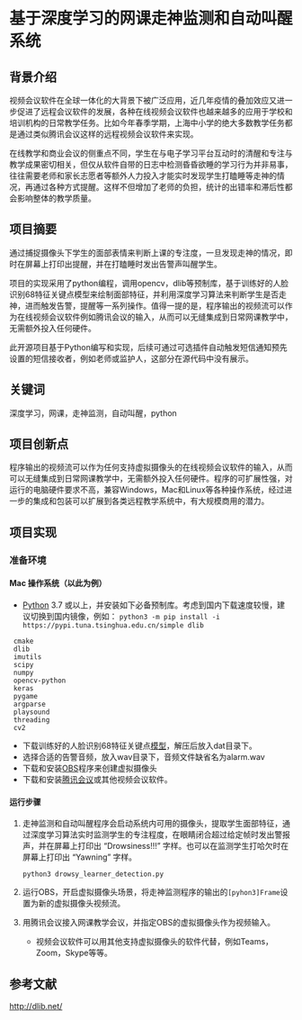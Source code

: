 # 基于深度学习的网课走神监测和自动叫醒系统

## 背景介绍

视频会议软件在全球一体化的大背景下被广泛应用，近几年疫情的叠加效应又进一步促进了远程会议软件的发展，各种在线视频会议软件也越来越多的应用于学校和培训机构的日常教学任务。比如今年春季学期，上海中小学的绝大多数教学任务都是通过类似腾讯会议这样的远程视频会议软件来实现。

在线教学和商业会议的侧重点不同，学生在与电子学习平台互动时的清醒和专注与教学成果密切相关，但仅从软件自带的日志中检测昏昏欲睡的学习行为并非易事，往往需要老师和家长志愿者等额外人力投入才能实时发现学生打瞌睡等走神的情况，再通过各种方式提醒。这样不但增加了老师的负担，统计的出错率和滞后性都会影响整体的教学质量。

## 项目摘要

通过捕捉摄像头下学生的面部表情来判断上课的专注度，一旦发现走神的情况，即时在屏幕上打印出提醒，并在打瞌睡时发出告警声叫醒学生。

项目的实现采用了python编程，调用opencv，dlib等预制库，基于训练好的人脸识别68特征关键点模型来绘制面部特征，并利用深度学习算法来判断学生是否走神，进而触发告警，提醒等一系列操作。值得一提的是，程序输出的视频流可以作为在线视频会议软件例如腾讯会议的输入，从而可以无缝集成到日常网课教学中，无需额外投入任何硬件。

此开源项目基于Python编写和实现，后续可通过可选插件自动触发短信通知预先设置的短信接收者，例如老师或监护人，这部分在源代码中没有展示。 

## 关键词

深度学习，网课，走神监测，自动叫醒，python

## 项目创新点

程序输出的视频流可以作为任何支持虚拟摄像头的在线视频会议软件的输入，从而可以无缝集成到日常网课教学中，无需额外投入任何硬件。程序的可扩展性强，对运行的电脑硬件要求不高，兼容Windows，Mac和Linux等各种操作系统，经过进一步的集成和包装可以扩展到各类远程教学系统中，有大规模商用的潜力。

## 项目实现

### 准备环境

#### Mac 操作系统（以此为例）

- [Python](https://www.python.org/) 3.7 或以上，并安装如下必备预制库。考虑到国内下载速度较慢，建议切换到国内镜像，例如： `python3 -m pip install -i https://pypi.tuna.tsinghua.edu.cn/simple dlib`


 ```
  cmake
  dlib
  imutils
  scipy
  numpy
  opencv-python
  keras
  pygame
  argparse
  playsound
  threading
  cv2
 ```

- 下载训练好的人脸识别68特征关键点[模型](http://dlib.net/files/shape_predictor_68_face_landmarks.dat.bz2)，解压后放入dat目录下。
- 选择合适的告警音频，放入wav目录下，音频文件缺省名为alarm.wav 
- 下载和安装[OBS](https://obsproject.com/download)程序来创建虚拟摄像头
- 下载和安装[腾讯会议](https://meeting.tencent.com/)或其他视频会议软件。

#### 运行步骤

1. 走神监测和自动叫醒程序会启动系统内可用的摄像头，提取学生面部特征，通过深度学习算法实时监测学生的专注程度，在眼睛闭合超过给定帧时发出警报声，并在屏幕上打印出 “Drowsiness!!!” 字样。也可以在监测学生打哈欠时在屏幕上打印出 “Yawning” 字样。

   `python3 drowsy_learner_detection.py `

2. 运行OBS，开启虚拟摄像头场景，将走神监测程序的输出的`[pyhon3]Frame`设置为新的虚拟摄像头视频流。

3. 用腾讯会议接入网课教学会议，并指定OBS的虚拟摄像头作为视频输入。
   - 视频会议软件可以用其他支持虚拟摄像头的软件代替，例如Teams，Zoom，Skype等等。


## 参考文献

http://dlib.net/





